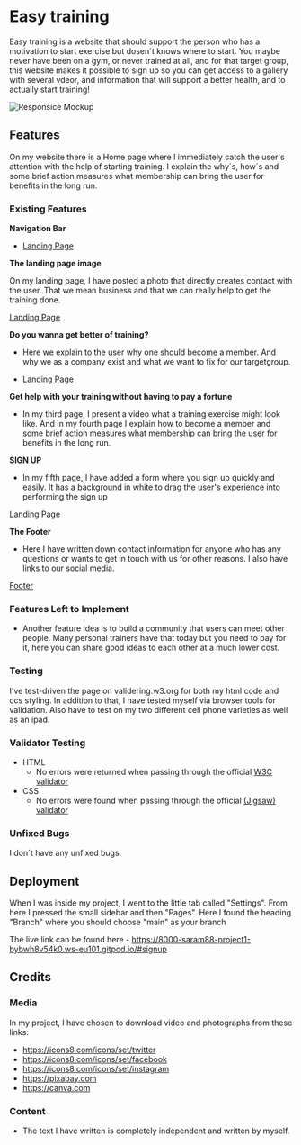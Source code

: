 # Easy training

Easy training is a website that should support the person who has a motivation to start exercise but dosen´t knows where to start. You maybe never have been on a gym, or never trained at all, and for that target group, this website makes it possible to sign up so you can get access to a gallery with several vdeor, and information that will support a better health, and to actually start training!

![Responsice Mockup](/assets/images/for_readme_file.png)

## Features 

On my website there is a Home page where I immediately catch the user's attention with the help of starting training. I explain the why´s, how´s and some brief action measures what membership can bring the user for benefits in the long run.

### Existing Features
__Navigation Bar__
- [Landing Page](https://saram88.github.io/Project-1/)

__The landing page image__

On my landing page, I have posted a photo that directly creates contact with the user. That we mean business and that we can really help to get the training done.

[Landing Page](https://saram88.github.io/Project-1/)

__Do you wanna get better of training?__

  - Here we explain to the user why one should become a member. And why we as a company exist and what we want to fix for our targetgroup.

- [Landing Page](https://saram88.github.io/Project-1/#moreinformation)

__Get help with your training without having to pay a fortune__

  - In my third page, I present a video what a training exercise might look like. And In my fourth page I explain how to become a member and some brief action measures what membership can bring the user for benefits in the long run.


__SIGN UP__

  - In my fifth page, I have added a form where you sign up quickly and easily. It has a background in white to drag the user's experience into performing the sign up

[Landing Page](https://saram88.github.io/Project-1/#signup)


__The Footer__ 

  - Here I have written down contact information for anyone who has any questions or wants to get in touch with us for other reasons. I also have links to our social media.


[Footer](https://8000-saram88-project1-bybwh8v54k0.ws-eu101.gitpod.io/#signup)



### Features Left to Implement

- Another feature idea is to build a community that users can meet other people. Many personal trainers have that today but you need to pay for it, here you can share good idéas to each other at a much lower cost.



### Testing 

I've test-driven the page on validering.w3.org for both my html code and ccs styling. In addition to that, I have tested myself via browser tools for validation. Also have to test on my two different cell phone varieties as well as an ipad.




### Validator Testing 

- HTML
  - No errors were returned when passing through the official [W3C validator](https://validator.w3.org/nu/?doc=https%3A%2F%2F5500-saram88-helaminfullatam-fq2y2b0nxao.ws-eu90.gitpod.io%2Fassets%2Findex.html)
- CSS
  - No errors were found when passing through the official [(Jigsaw) validator](https://jigsaw.w3.org/css-validator/validator?uri=https%3A%2F%2F5500-saram88-helaminfullatam-fq2y2b0nxao.ws-eu90.gitpod.io%2Fassets%2Findex.html&profile=css3svg&usermedium=all&warning=1&vextwarning=&lang=sv)

### Unfixed Bugs

I don´t have any unfixed bugs.

## Deployment

When I was inside my project, I went to the little tab called "Settings". From here I pressed the small sidebar and then "Pages". Here I found the heading "Branch" where you should choose "main" as your branch



The live link can be found here - https://8000-saram88-project1-bybwh8v54k0.ws-eu101.gitpod.io/#signup

## Credits 

### Media

In my project, I have chosen to download video and photographs from these links:

- https://icons8.com/icons/set/twitter
- https://icons8.com/icons/set/facebook 
- https://icons8.com/icons/set/instagram
- https://pixabay.com
- https://canva.com 

### Content 

- The text I have written is completely independent and written by myself.